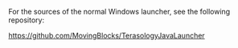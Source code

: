 
For the sources of the normal Windows launcher, see the following repository:

https://github.com/MovingBlocks/TerasologyJavaLauncher
